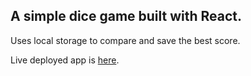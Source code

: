 ## A simple dice game built with React.

Uses local storage to compare and save the best score.

Live deployed app is [here](https://react-dice-tenzies.netlify.app/).
